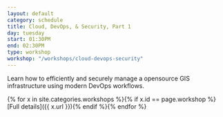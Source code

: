 ```yaml
---
layout: default
category: schedule
title: Cloud, DevOps, & Security, Part 1
day: tuesday
start: 01:30PM
end: 02:30PM
type: workshop
workshop: "/workshops/cloud-devops-security"
---
```


Learn how to efficiently and securely manage a opensource GIS infrastructure using modern DevOps workflows.

{% for x in site.categories.workshops %}{% if x.id == page.workshop %}[Full details]({{ x.url }}){% endif %}{% endfor %}
